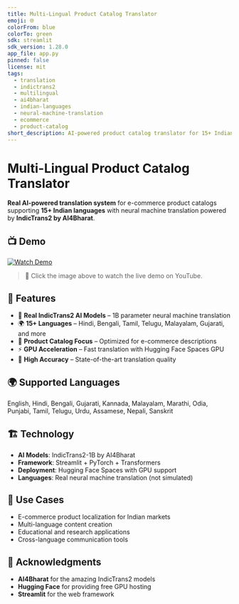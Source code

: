 ```yaml
---
title: Multi-Lingual Product Catalog Translator
emoji: 🌐
colorFrom: blue
colorTo: green
sdk: streamlit
sdk_version: 1.28.0
app_file: app.py
pinned: false
license: mit
tags:
  - translation
  - indictrans2
  - multilingual
  - ai4bharat
  - indian-languages
  - neural-machine-translation
  - ecommerce
  - product-catalog
short_description: AI-powered product catalog translator for 15+ Indian languages using IndicTrans2
---
```


# Multi-Lingual Product Catalog Translator

**Real AI-powered translation system** for e-commerce product catalogs supporting **15+ Indian languages** with neural machine translation powered by **IndicTrans2 by AI4Bharat**.

## 📺 Demo

[![Watch Demo](https://img.youtube.com/vi/YZcFo3E-Djk/0.jpg)](https://youtu.be/YZcFo3E-Djk)

> 🔗 Click the image above to watch the live demo on YouTube.

## 🚀 Features

- 🤖 **Real IndicTrans2 AI Models** – 1B parameter neural machine translation
- 🌍 **15+ Languages** – Hindi, Bengali, Tamil, Telugu, Malayalam, Gujarati, and more
- 📝 **Product Catalog Focus** – Optimized for e-commerce descriptions
- ⚡ **GPU Acceleration** – Fast translation with Hugging Face Spaces GPU
- 🎯 **High Accuracy** – State-of-the-art translation quality

## 🌍 Supported Languages

English, Hindi, Bengali, Gujarati, Kannada, Malayalam, Marathi, Odia, Punjabi, Tamil, Telugu, Urdu, Assamese, Nepali, Sanskrit

## 🏗️ Technology

- **AI Models**: IndicTrans2-1B by AI4Bharat
- **Framework**: Streamlit + PyTorch + Transformers
- **Deployment**: Hugging Face Spaces with GPU support
- **Languages**: Real neural machine translation (not simulated)

## 🎯 Use Cases

- E-commerce product localization for Indian markets
- Multi-language content creation
- Educational and research applications
- Cross-language communication tools

## 🙏 Acknowledgments

- **AI4Bharat** for the amazing IndicTrans2 models  
- **Hugging Face** for providing free GPU hosting  
- **Streamlit** for the web framework

